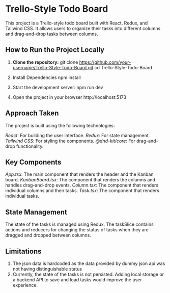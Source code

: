 # Trello-Style Todo Board

This project is a Trello-style todo board built with React, Redux, and Tailwind CSS. It allows users to organize their tasks into different columns and drag-and-drop tasks between columns.

## How to Run the Project Locally

1. **Clone the repository:**
   git clone https://github.com/your-username/Trello-Style-Todo-Board.git
   cd Trello-Style-Todo-Board

2. Install Dependencies
    npm install

3. Start the development server:
    npm run dev
  
4. Open the project in your browser 
    http://localhost:5173

## Approach Taken
 The project is built using the following technologies:

  *React*: For building the user interface.
  *Redux*: For state management.
  *Tailwind CSS*: For styling the components.
  *@dnd-kit/core*: For drag-and-drop functionality.
  
## Key Components
  *App.tsx*: The main component that renders the header and the Kanban board.
  *KanbanBoard.tsx*: The component that renders the columns and handles drag-and-drop events.
  *Column.tsx*: The component that renders individual columns and their tasks.
  *Task.tsx*: The component that renders individual tasks.

## State Management
  The state of the tasks is managed using Redux. The taskSlice contains actions and reducers for changing the status of tasks when they are dragged and dropped between columns.

## Limitations
  1. The json data is hardcoded as the data provided by dummy json api was not having distinguishable status
  2. Currently, the state of the tasks is not persisted. Adding local storage or a backend API to save and load tasks would improve the user experience.